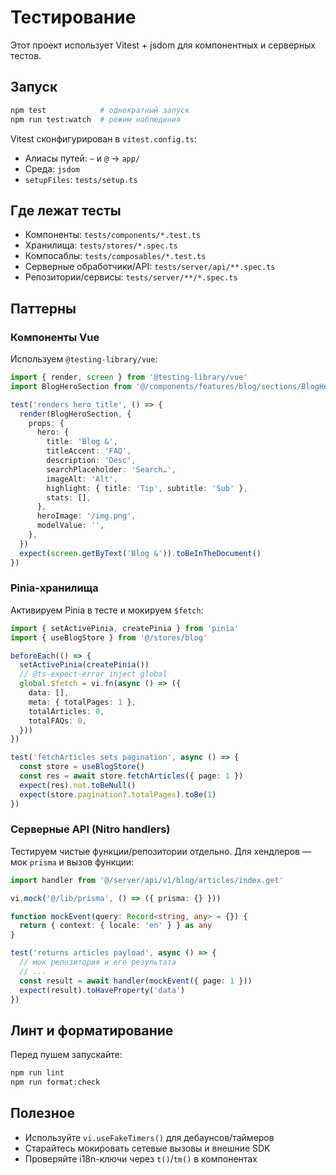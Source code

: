 # Тестирование

Этот проект использует Vitest + jsdom для компонентных и серверных тестов.

## Запуск

```bash
npm test            # однократный запуск
npm run test:watch  # режим наблюдения
```

Vitest сконфигурирован в `vitest.config.ts`:

- Алиасы путей: `~` и `@` → `app/`
- Среда: `jsdom`
- `setupFiles`: `tests/setup.ts`

## Где лежат тесты

- Компоненты: `tests/components/*.test.ts`
- Хранилища: `tests/stores/*.spec.ts`
- Компосаблы: `tests/composables/*.test.ts`
- Серверные обработчики/API: `tests/server/api/**.spec.ts`
- Репозитории/сервисы: `tests/server/**/*.spec.ts`

## Паттерны

### Компоненты Vue

Используем `@testing-library/vue`:

```ts
import { render, screen } from '@testing-library/vue'
import BlogHeroSection from '@/components/features/blog/sections/BlogHeroSection.vue'

test('renders hero title', () => {
  render(BlogHeroSection, {
    props: {
      hero: {
        title: 'Blog &',
        titleAccent: 'FAQ',
        description: 'Desc',
        searchPlaceholder: 'Search…',
        imageAlt: 'Alt',
        highlight: { title: 'Tip', subtitle: 'Sub' },
        stats: [],
      },
      heroImage: '/img.png',
      modelValue: '',
    },
  })
  expect(screen.getByText('Blog &')).toBeInTheDocument()
})
```

### Pinia-хранилища

Активируем Pinia в тесте и мокируем `$fetch`:

```ts
import { setActivePinia, createPinia } from 'pinia'
import { useBlogStore } from '@/stores/blog'

beforeEach(() => {
  setActivePinia(createPinia())
  // @ts-expect-error inject global
  global.$fetch = vi.fn(async () => ({
    data: [],
    meta: { totalPages: 1 },
    totalArticles: 0,
    totalFAQs: 0,
  }))
})

test('fetchArticles sets pagination', async () => {
  const store = useBlogStore()
  const res = await store.fetchArticles({ page: 1 })
  expect(res).not.toBeNull()
  expect(store.pagination?.totalPages).toBe(1)
})
```

### Серверные API (Nitro handlers)

Тестируем чистые функции/репозитории отдельно. Для хендлеров — мок `prisma` и вызов функции:

```ts
import handler from '@/server/api/v1/blog/articles/index.get'

vi.mock('@/lib/prisma', () => ({ prisma: {} }))

function mockEvent(query: Record<string, any> = {}) {
  return { context: { locale: 'en' } } as any
}

test('returns articles payload', async () => {
  // мок репозитория и его результата
  // ...
  const result = await handler(mockEvent({ page: 1 }))
  expect(result).toHaveProperty('data')
})
```

## Линт и форматирование

Перед пушем запускайте:

```bash
npm run lint
npm run format:check
```

## Полезное

- Используйте `vi.useFakeTimers()` для дебаунсов/таймеров
- Старайтесь мокировать сетевые вызовы и внешние SDK
- Проверяйте i18n-ключи через `t()`/`tm()` в компонентах
